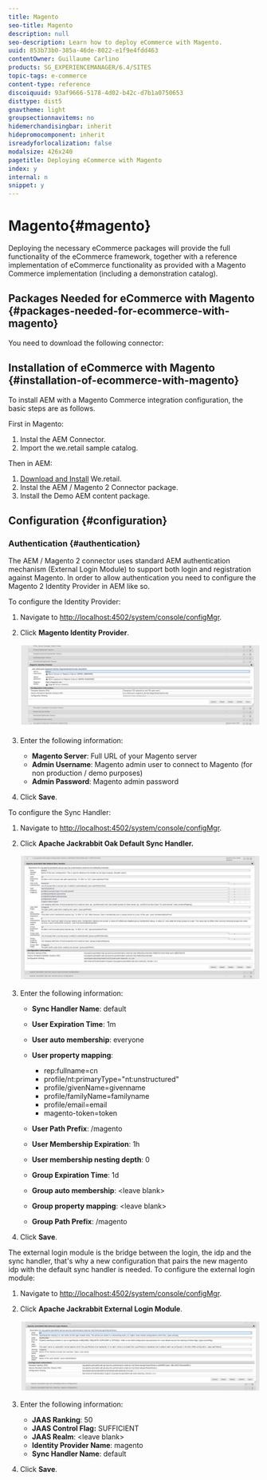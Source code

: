 ```yaml
---
title: Magento
seo-title: Magento
description: null
seo-description: Learn how to deploy eCommerce with Magento.
uuid: 853b73b0-385a-46de-8022-e1f9e4fdd463
contentOwner: Guillaume Carlino
products: SG_EXPERIENCEMANAGER/6.4/SITES
topic-tags: e-commerce
content-type: reference
discoiquuid: 93af9666-5178-4d02-b42c-d7b1a0750653
disttype: dist5
gnavtheme: light
groupsectionnavitems: no
hidemerchandisingbar: inherit
hidepromocomponent: inherit
isreadyforlocalization: false
modalsize: 426x240
pagetitle: Deploying eCommerce with Magento
index: y
internal: n
snippet: y
---
```


# Magento{#magento}

Deploying the necessary eCommerce packages will provide the full functionality of the eCommerce framework, together with a reference implementation of eCommerce functionality as provided with a Magento Commerce implementation (including a demonstration catalog).

## Packages Needed for eCommerce with Magento {#packages-needed-for-ecommerce-with-magento}

You need to download the following connector:

[](assets/magento2-aem-connector-master.zip)

## Installation of eCommerce with Magento {#installation-of-ecommerce-with-magento}

To install AEM with a Magento Commerce integration configuration, the basic steps are as follows.

First in Magento:

1. Instal the AEM Connector.
1. Import the we.retail sample catalog.

Then in AEM:

1. [Download and Install](https://github.com/Adobe-Marketing-Cloud/aem-sample-we-retail/releases) We.retail.
1. Instal the AEM / Magento 2 Connector package.
1. Install the Demo AEM content package.

## Configuration {#configuration}

### Authentication {#authentication}

The AEM / Magento 2 connector uses standard AEM authentication mechanism (External Login Module) to support both login and registration against Magento. In order to allow authentication you need to configure the Magento 2 Identity Provider in AEM like so.

To configure the Identity Provider:

1. Navigate to [http://localhost:4502/system/console/configMgr](http://localhost:4502/system/console/configMgr).
1. Click **Magento Identity Provider**.

   ![](assets/chlimage_1-9.jpeg)

1. Enter the following information:

    * **Magento Server**: Full URL of your Magento server 
    * **Admin Username**: Magento admin user to connect to Magento (for non production / demo purposes) 
    * **Admin Password**: Magento admin password

1. Click **Save**.

To configure the Sync Handler:

1. Navigate to [http://localhost:4502/system/console/configMgr](http://localhost:4502/system/console/configMgr).
1. Click **Apache Jackrabbit Oak Default Sync Handler.**

   ![](assets/chlimage_1-10.jpeg)

1. Enter the following information:

    * **Sync Handler Name**: default
    * **User Expiration Time**: 1m
    * **User auto membership**: everyone
    * **User property mapping**:

        * rep:fullname=cn
        * profile/nt:primaryType="nt:unstructured"
        * profile/givenName=givenname
        * profile/familyName=familyname
        * profile/email=email
        * magento-token=token

    * **User Path Prefix**: /magento
    * **User Membership Expiration**: 1h
    * **User membership nesting depth**: 0
    * **Group Expiration Time**: 1d
    * **Group auto membership**: &lt;leave blank&gt;
    * **Group property mapping**: &lt;leave blank&gt;
    * **Group Path Prefix**: /magento

1. Click **Save**.

The external login module is the bridge between the login, the idp and the sync handler, that's why a new configuration that pairs the new magento idp with the default sync handler is needed. To configure the external login module:

1. Navigate to [http://localhost:4502/system/console/configMgr](http://localhost:4502/system/console/configMgr).
1. Click **Apache Jackrabbit External Login Module**.

   ![](assets/chlimage_1-11.jpeg)

1. Enter the following information:

    * **JAAS Ranking**: 50
    * **JAAS Control Flag:** SUFFICIENT
    * **JAAS Realm**: &lt;leave blank&gt;
    * **Identity Provider Name**: magento
    * **Sync Handler Name**: default

1. Click **Save**.

